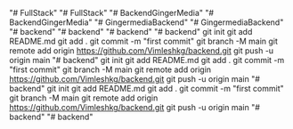 "# FullStack" 
"# FullStack" 
"# BackendGingerMedia" 
"# BackendGingerMedia" 
"# GingermediaBackend" 
"# GingermediaBackend" 
"# backend" 
"# backend" 
"# backend" 
"# backend"  git init git add README.md git add . git commit -m "first commit" git branch -M main git remote add origin https://github.com/Vimleshkg/backend.git git push -u origin main
"# backend"  git init git add README.md git add . git commit -m "first commit" git branch -M main git remote add origin https://github.com/Vimleshkg/backend.git git push -u origin main
"# backend"  git init git add README.md git add . git commit -m "first commit" git branch -M main git remote add origin https://github.com/Vimleshkg/backend.git git push -u origin main
"# backend" 
"# backend" 
